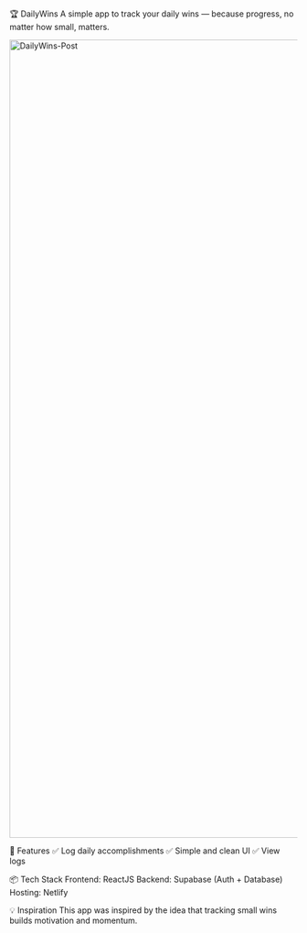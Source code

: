 🏆 DailyWins
A simple app to track your daily wins — because progress, no matter how small, matters.

<img width="1396" alt="DailyWins-Post" src="https://github.com/user-attachments/assets/21ff0df4-ae6b-4e49-9564-fe9ac0801e26" />

🚀 Features
✅ Log daily accomplishments
✅ Simple and clean UI
✅ View logs

📦 Tech Stack
Frontend: ReactJS 
Backend: Supabase (Auth + Database)
Hosting: Netlify

💡 Inspiration
This app was inspired by the idea that tracking small wins builds motivation and momentum.
